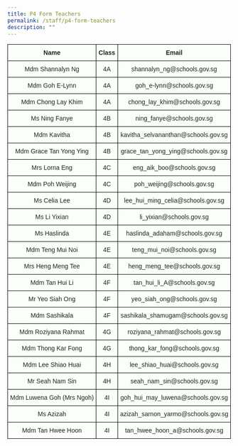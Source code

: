 ```yaml
---
title: P4 Form Teachers
permalink: /staff/p4-form-teachers
description: ""
---
```

<style type="text/css">
.tg  {border-collapse:collapse;border-spacing:0;}
.tg td{border-color:black;border-style:solid;border-width:1px;font-family:Arial, sans-serif;font-size:14px;
  overflow:hidden;padding:10px 5px;word-break:normal;}
.tg th{border-color:black;border-style:solid;border-width:1px;font-family:Arial, sans-serif;font-size:14px;
  font-weight:normal;overflow:hidden;padding:10px 5px;word-break:normal;}
.tg .tg-5teg{background-color:#FBFFFA;color:#222;font-weight:bold;text-align:center;vertical-align:top}
.tg .tg-s6uv{background-color:#FBFFFA;color:#222;text-align:center;vertical-align:middle}
</style>
<table class="tg">
<thead>
  <tr>
    <th class="tg-5teg">Name</th>
    <th class="tg-5teg">Class</th>
    <th class="tg-5teg">Email</th>
  </tr>
</thead>
<tbody>
  <tr>
    <td class="tg-s6uv"><span style="color:#222;background-color:#FBFFFA">Mdm Shannalyn Ng</span></td>
    <td class="tg-s6uv"><span style="color:#222;background-color:#FBFFFA">4A</span></td>
    <td class="tg-s6uv"><span style="color:#222;background-color:#FBFFFA">shannalyn_ng@schools.gov.sg  </span></td>
  </tr>
  <tr>
    <td class="tg-s6uv"><span style="color:#222;background-color:#FBFFFA">Mdm Goh E-Lynn</span></td>
    <td class="tg-s6uv"><span style="color:#222;background-color:#FBFFFA">4A</span></td>
    <td class="tg-s6uv"><span style="color:#222;background-color:#FBFFFA">goh_e-lynn@schools.gov.sg</span></td>
  </tr>
  <tr>
    <td class="tg-s6uv"><span style="color:#222;background-color:#FBFFFA">Mdm Chong Lay Khim</span></td>
    <td class="tg-s6uv"><span style="color:#222;background-color:#FBFFFA">4A</span></td>
    <td class="tg-s6uv"><span style="color:#222;background-color:#FBFFFA">chong_lay_khim@schools.gov.sg</span></td>
  </tr>
  <tr>
    <td class="tg-s6uv"><span style="color:#222;background-color:#FBFFFA">Ms Ning Fanye</span></td>
    <td class="tg-s6uv"><span style="color:#222;background-color:#FBFFFA">4B</span></td>
    <td class="tg-s6uv"><span style="color:#222;background-color:#FBFFFA">ning_fanye@schools.gov.sg</span></td>
  </tr>
  <tr>
    <td class="tg-s6uv"><span style="color:#222;background-color:#FBFFFA">Mdm Kavitha</span></td>
    <td class="tg-s6uv"><span style="color:#222;background-color:#FBFFFA">4B</span></td>
    <td class="tg-s6uv"><span style="color:#222;background-color:#FBFFFA">kavitha_selvananthan@schools.gov.sg</span></td>
  </tr>
  <tr>
    <td class="tg-s6uv"><span style="color:#222;background-color:#FBFFFA">Mdm Grace Tan Yong Ying </span></td>
    <td class="tg-s6uv"><span style="color:#222;background-color:#FBFFFA">4B</span></td>
    <td class="tg-s6uv"><span style="color:#222;background-color:#FBFFFA">grace_tan_yong_ying@schools.gov.sg</span></td>
  </tr>
  <tr>
    <td class="tg-s6uv"><span style="color:#222;background-color:#FBFFFA">Mrs Lorna Eng </span></td>
    <td class="tg-s6uv"><span style="color:#222;background-color:#FBFFFA">4C</span></td>
    <td class="tg-s6uv"><span style="color:#222;background-color:#FBFFFA">eng_aik_boo@schools.gov.sg</span></td>
  </tr>
  <tr>
    <td class="tg-s6uv"><span style="color:#222;background-color:#FBFFFA">Mdm Poh Weijing</span></td>
    <td class="tg-s6uv"><span style="color:#222;background-color:#FBFFFA">4C</span></td>
    <td class="tg-s6uv"><span style="color:#222;background-color:#FBFFFA">poh_weijing@schools.gov.sg</span></td>
  </tr>
  <tr>
    <td class="tg-s6uv"><span style="color:#222;background-color:#FBFFFA">Ms Celia Lee</span></td>
    <td class="tg-s6uv"><span style="color:#222;background-color:#FBFFFA">4D</span></td>
    <td class="tg-s6uv"><span style="color:#222;background-color:#FBFFFA"> lee_hui_ming_celia@schools.gov.sg</span></td>
  </tr>
  <tr>
    <td class="tg-s6uv"><span style="color:#222;background-color:#FBFFFA">Ms Li Yixian</span></td>
    <td class="tg-s6uv"><span style="color:#222;background-color:#FBFFFA">4D</span></td>
    <td class="tg-s6uv"><span style="color:#222;background-color:#FBFFFA">li_yixian@schools.gov.sg</span></td>
  </tr>
  <tr>
    <td class="tg-s6uv"><span style="color:#222;background-color:#FBFFFA">Ms Haslinda</span></td>
    <td class="tg-s6uv"><span style="color:#222;background-color:#FBFFFA">4E</span></td>
    <td class="tg-s6uv"><span style="color:#222;background-color:#FBFFFA">haslinda_adaham@schools.gov.sg</span></td>
  </tr>
  <tr>
    <td class="tg-s6uv"><span style="color:#222;background-color:#FBFFFA">Mdm Teng Mui Noi</span></td>
    <td class="tg-s6uv"><span style="color:#222;background-color:#FBFFFA">4E</span></td>
    <td class="tg-s6uv"><span style="color:#222;background-color:#FBFFFA">teng_mui_noi@schools.gov.sg</span></td>
  </tr>
  <tr>
    <td class="tg-s6uv"><span style="color:#222;background-color:#FBFFFA">Mrs Heng Meng Tee</span></td>
    <td class="tg-s6uv"><span style="color:#222;background-color:#FBFFFA">4E</span></td>
    <td class="tg-s6uv"><span style="color:#222;background-color:#FBFFFA">heng_meng_tee@schools.gov.sg</span></td>
  </tr>
  <tr>
    <td class="tg-s6uv"><span style="color:#222;background-color:#FBFFFA">Mdm Tan Hui Li</span></td>
    <td class="tg-s6uv"><span style="color:#222;background-color:#FBFFFA">4F</span></td>
    <td class="tg-s6uv"><span style="color:#222;background-color:#FBFFFA">tan_hui_li_A@schools.gov.sg</span></td>
  </tr>
  <tr>
    <td class="tg-s6uv"><span style="color:#222;background-color:#FBFFFA">Mr Yeo Siah Ong</span></td>
    <td class="tg-s6uv"><span style="color:#222;background-color:#FBFFFA">4F</span></td>
    <td class="tg-s6uv"><span style="color:#222;background-color:#FBFFFA">yeo_siah_ong@schools.gov.sg</span></td>
  </tr>
  <tr>
    <td class="tg-s6uv"><span style="color:#222;background-color:#FBFFFA">Mdm Sashikala</span></td>
    <td class="tg-s6uv"><span style="color:#222;background-color:#FBFFFA">4F</span></td>
    <td class="tg-s6uv"><span style="color:#222;background-color:#FBFFFA">sashikala_shamugam@schools.gov.sg</span></td>
  </tr>
  <tr>
    <td class="tg-s6uv"><span style="color:#222;background-color:#FBFFFA">Mdm Roziyana Rahmat</span></td>
    <td class="tg-s6uv"><span style="color:#222;background-color:#FBFFFA">4G</span></td>
    <td class="tg-s6uv"><span style="color:#222;background-color:#FBFFFA">roziyana_rahmat@schools.gov.sg</span></td>
  </tr>
  <tr>
    <td class="tg-s6uv"><span style="color:#222;background-color:#FBFFFA">Mdm Thong Kar Fong</span></td>
    <td class="tg-s6uv"><span style="color:#222;background-color:#FBFFFA">4G</span></td>
    <td class="tg-s6uv"><span style="color:#222;background-color:#FBFFFA">thong_kar_fong@schools.gov.sg</span></td>
  </tr>
  <tr>
    <td class="tg-s6uv"><span style="color:#222;background-color:#FBFFFA">Mdm Lee Shiao Huai</span></td>
    <td class="tg-s6uv"><span style="color:#222;background-color:#FBFFFA">4H</span></td>
    <td class="tg-s6uv"><span style="color:#222;background-color:#FBFFFA">lee_shiao_huai@schools.gov.sg</span></td>
  </tr>
  <tr>
    <td class="tg-s6uv"><span style="color:#222;background-color:#FBFFFA">Mr Seah Nam Sin</span></td>
    <td class="tg-s6uv"><span style="color:#222;background-color:#FBFFFA">4H</span></td>
    <td class="tg-s6uv"><span style="color:#222;background-color:#FBFFFA">seah_nam_sin@schools.gov.sg</span></td>
  </tr>
  <tr>
    <td class="tg-s6uv"><span style="color:#222;background-color:#FBFFFA">Mdm Luwena Goh (Mrs Ngoh)</span></td>
    <td class="tg-s6uv"><span style="color:#222;background-color:#FBFFFA">4I</span></td>
    <td class="tg-s6uv"><span style="color:#222;background-color:#FBFFFA">goh_hui_may_luwena@schools.gov.sg</span></td>
  </tr>
  <tr>
    <td class="tg-s6uv"><span style="color:#222;background-color:#FBFFFA">Ms Azizah</span></td>
    <td class="tg-s6uv"><span style="color:#222;background-color:#FBFFFA">4I</span></td>
    <td class="tg-s6uv"><span style="color:#222;background-color:#FBFFFA">azizah_sarnon_yarmo@schools.gov.sg</span></td>
  </tr>
  <tr>
    <td class="tg-s6uv"><span style="color:#222;background-color:#FBFFFA">Mdm Tan Hwee Hoon</span></td>
    <td class="tg-s6uv"><span style="color:#222;background-color:#FBFFFA">4I</span></td>
    <td class="tg-s6uv"><span style="color:#222;background-color:#FBFFFA">tan_hwee_hoon_a@schools.gov.sg</span></td>
  </tr>
</tbody>
</table>

